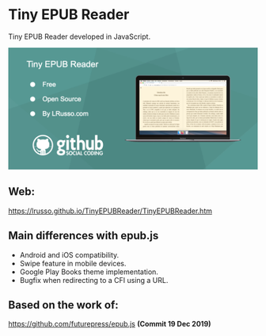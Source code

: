 # Tiny EPUB Reader

Tiny EPUB Reader developed in JavaScript.

![alt screenshot](https://raw.githubusercontent.com/lrusso/TinyEPUBReader/master/TinyEPUBReader.png)

## Web:

https://lrusso.github.io/TinyEPUBReader/TinyEPUBReader.htm

## Main differences with epub.js

* Android and iOS compatibility.
* Swipe feature in mobile devices.
* Google Play Books theme implementation.
* Bugfix when redirecting to a CFI using a URL.


## Based on the work of:

https://github.com/futurepress/epub.js **(Commit 19 Dec 2019)**
